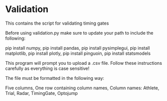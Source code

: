 # Validation
 This contains the script for validating timing gates
 
 Before using validation.py make sure to update your path to include the following: 
 
 pip install numpy,
 pip install pandas,
 pip install pysimplegui,
 pip install matplotlib,
 pip install plotly,
 pip install pinguoin,
 pip install statsmodels

This program will prompt you to upload a .csv file. Follow these instructions carefully as everything is case sensitive!

The file must be formatted in the following way:

Five columns,
One row containing column names,
Column names: Athlete, Trial, Radar, TimingGate, Optojump

